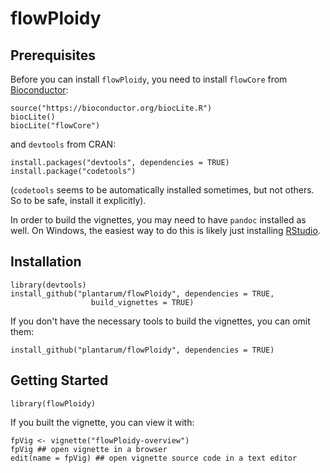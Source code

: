 # flowPloidy

## Prerequisites

Before you can install `flowPloidy`, you need to install `flowCore`
from [Bioconductor](https://bioconductor.org):

```{r}
source("https://bioconductor.org/biocLite.R")
biocLite()
biocLite("flowCore")
```

and `devtools` from CRAN:

```{r}
install.packages("devtools", dependencies = TRUE)
install.package("codetools")
```

(`codetools` seems to be automatically installed sometimes, but not others.
So to be safe, install it explicitly).

In order to build the vignettes, you may need to have `pandoc` installed as
well. On Windows, the easiest way to do this is likely just
installing [RStudio](https://www.rstudio.com).

## Installation

```{r}
library(devtools)
install_github("plantarum/flowPloidy", dependencies = TRUE, 
                  build_vignettes = TRUE)
```

If you don't have the necessary tools to build the vignettes, you can omit them:

```{r}
install_github("plantarum/flowPloidy", dependencies = TRUE)
```

## Getting Started

```{r}
library(flowPloidy)
```

If you built the vignette, you can view it with:

```{r}
fpVig <- vignette("flowPloidy-overview")
fpVig ## open vignette in a browser
edit(name = fpVig) ## open vignette source code in a text editor
```
